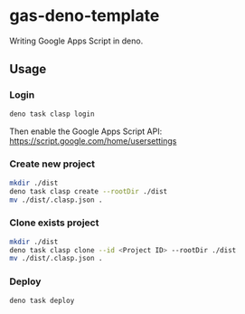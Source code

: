 # gas-deno-template

Writing Google Apps Script in deno.

## Usage

### Login

```bash
deno task clasp login
```

Then enable the Google Apps Script API:
<https://script.google.com/home/usersettings>

### Create new project

```bash
mkdir ./dist
deno task clasp create --rootDir ./dist
mv ./dist/.clasp.json .
```

### Clone exists project

```bash
mkdir ./dist
deno task clasp clone --id <Project ID> --rootDir ./dist
mv ./dist/.clasp.json .
```

### Deploy

```bash
deno task deploy
```
